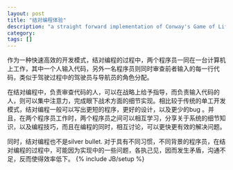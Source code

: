 ```yaml
---
layout: post
title: "结对编程体验"
description: "a straight forward implementation of Conway's Game of Life in JavaScript"
category: 
tags: []
---
```

作为一种快速高效的开发模式，结对编程的过程中，两个程序员一同在一台计算机上工作，其中一个人输入代码，另外一名程序员则同时审查前者输入的每一行代码，类似于驾驶过程中的驾驶员与导航员的角色分配。

在结对编程中，负责审查代码的人，可以在战略上给予指导，而负责输入代码的人，则可以集中注意力，完成眼下战术方面的细节实现。相比较于传统的单工开发模式，结对编程一般可以写出更短的程序，更好的设计，以及更少的bug 。并且，在两个程序员工作时，两个程序员之间可以相互学习，分享关于系统的细节知识，以及编程技巧，而且在编程的同时，相互讨论，可以更快更有效的解决问题。

同时，结对编程也不是silver bullet. 对于具有不同习惯，不同背景的程序员，在结对编程的过程中，可能因为实现中的一些问题，各执己见，因而发生矛盾，沟通不足，反而使得效率低下。
{% include JB/setup %}
